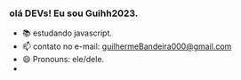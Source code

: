 ### olá DEVs! Eu sou Guihh2023.

- 📚 estudando javascript.
- 📫 contato no e-mail: guilhermeBandeira000@gmail.com
- 😄 Pronouns: ele/dele.
- 
